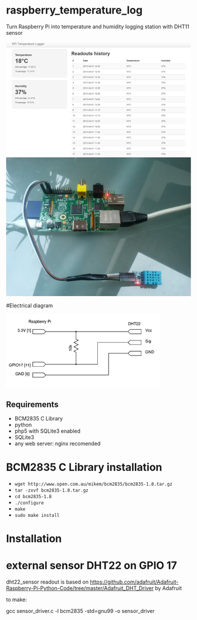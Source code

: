 # raspberry_temperature_log

Turn Raspberry Pi into temperature and humidity logging station with DHT11 sensor

![screenshot](/assets/img/1.png)
![raspberry wityh sensor](/assets/img/2.jpg)

#Electrical diagram

![diagram](diagram.png)

## Requirements

* BCM2835 C Library
* python
* php5 with SQLite3 enabled
* SQLite3
* any web server: nginx recomended

# BCM2835 C Library installation

* `wget http://www.open.com.au/mikem/bcm2835/bcm2835-1.8.tar.gz`
* `tar -zxvf bcm2835-1.8.tar.gz`
* `cd bcm2835-1.8`
* `./configure`
* `make`
* `sudo make install`

# Installation

# external sensor DHT22 on GPIO 17

dht22_sensor readout is based on https://github.com/adafruit/Adafruit-Raspberry-Pi-Python-Code/tree/master/Adafruit_DHT_Driver by Adafruit

to make:

gcc sensor_driver.c -l bcm2835 -std=gnu99 -o sensor_driver
